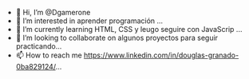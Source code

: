 - 👋 Hi, I’m @Dgamerone
- 👀 I’m interested in aprender programación ...
- 🌱 I’m currently learning HTML, CSS y leugo seguire con JavaScrip ...
- 💞️ I’m looking to collaborate on algunos proyectos para seguir practicando...
- 📫 How to reach me https://www.linkedin.com/in/douglas-granado-0ba829124/...

<!---
Dgamerone/Dgamerone is a ✨ special ✨ repository because its `README.md` (this file) appears on your GitHub profile.
You can click the Preview link to take a look at your changes.
--->
